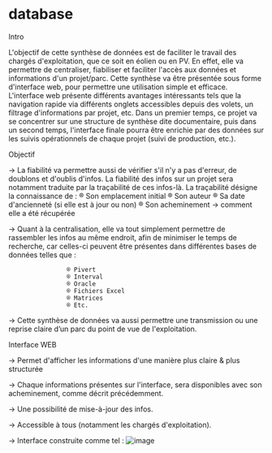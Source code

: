 # database


Intro

L'objectif de cette synthèse de données est de faciliter le travail des chargés d'exploitation, que ce soit en éolien ou en PV. En effet, elle va permettre de centraliser, fiabiliser et faciliter l'accès aux données et informations d'un projet/parc.
Cette synthèse va être présentée sous forme d'interface web, pour permettre une utilisation simple et efficace. L'interface web présente différents avantages intéressants tels que la navigation rapide via différents onglets accessibles depuis des volets, un filtrage d'informations par projet, etc. Dans un premier temps, ce projet va se concentrer sur une structure de synthèse dite documentaire, puis dans un second temps, l'interface finale pourra être enrichie par des données sur les suivis opérationnels de chaque projet (suivi de production, etc.).


Objectif

→ La fiabilité va permettre aussi de vérifier s'il n'y a pas d'erreur, de doublons et d'oublis d'infos. La fiabilité des infos sur un projet sera notamment traduite par la traçabilité de ces infos-là. La traçabilité désigne la connaissance de :
					® Son emplacement initial
					® Son auteur
					® Sa date d'ancienneté (si elle est à jour ou non)
					® Son acheminement → comment elle a été récupérée

→ Quant à la centralisation, elle va tout simplement permettre de rassembler les infos au même endroit, afin de minimiser le temps de recherche, car celles-ci peuvent être présentes dans différentes bases de données telles que :

					® Pivert
					® Interval
					® Oracle
					® Fichiers Excel
					® Matrices
					® Etc.
						
→ Cette synthèse de données va aussi permettre une transmission ou une reprise claire d’un parc du point de vue de l'exploitation.



Interface WEB

→ Permet d'afficher les informations d'une manière plus claire & plus structurée

→ Chaque informations présentes sur l'interface, sera disponibles avec son acheminement, comme décrit précédemment. 

→ Une possibilité de mise-à-jour des infos.  

→ Accessible à tous (notamment les chargés d'exploitation).

→ Interface construite comme tel : 
![image](https://github.com/user-attachments/assets/57b92e62-0e25-4c18-8b92-6b449289487b)



	

